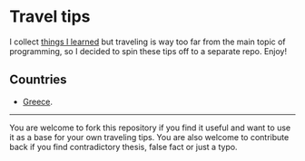 # Travel tips

I collect [things I learned](https://github.com/taxigy/til) but
traveling is way too far from the main topic of programming, so I
decided to spin these tips off to a separate repo. Enjoy!

## Countries

- [Greece](Greece).

----

You are welcome to fork this repository if you find it useful and
want to use it as a base for your own traveling tips. You are
also welcome to contribute back if you find contradictory thesis,
false fact or just a typo.
